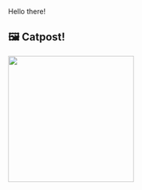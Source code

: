 Hello there!



## 🖼️ Catpost!

<sub>
    <img src="https://cdn2.thecatapi.com/images/HJEXA_VRJ.png" height="256">
</sub>

